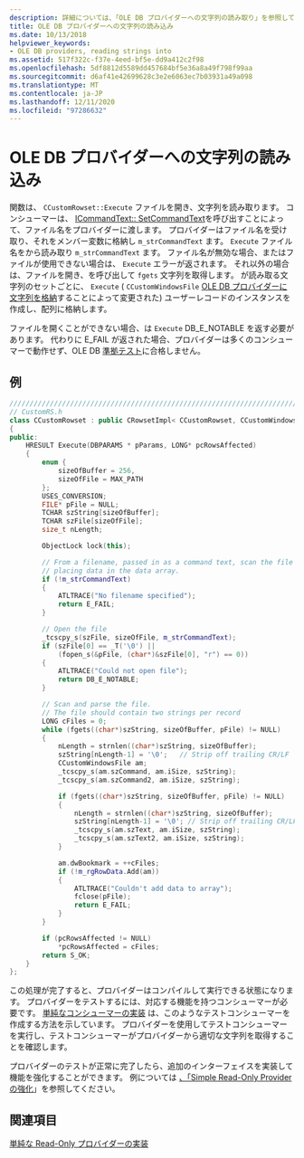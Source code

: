 ```yaml
---
description: 詳細については、「OLE DB プロバイダーへの文字列の読み取り」を参照してください。
title: OLE DB プロバイダーへの文字列の読み込み
ms.date: 10/13/2018
helpviewer_keywords:
- OLE DB providers, reading strings into
ms.assetid: 517f322c-f37e-4eed-bf5e-dd9a412c2f98
ms.openlocfilehash: 5df8812d5589dd457684bf5e36a8a49f798f99aa
ms.sourcegitcommit: d6af41e42699628c3e2e6063ec7b03931a49a098
ms.translationtype: MT
ms.contentlocale: ja-JP
ms.lasthandoff: 12/11/2020
ms.locfileid: "97286632"
---
```

# <a name="reading-strings-into-the-ole-db-provider"></a>OLE DB プロバイダーへの文字列の読み込み

関数は、 `CCustomRowset::Execute` ファイルを開き、文字列を読み取ります。 コンシューマーは、 [ICommandText:: SetCommandText](/previous-versions/windows/desktop/ms709757(v=vs.85))を呼び出すことによって、ファイル名をプロバイダーに渡します。 プロバイダーはファイル名を受け取り、それをメンバー変数に格納し `m_strCommandText` ます。 `Execute` ファイル名をから読み取り `m_strCommandText` ます。 ファイル名が無効な場合、またはファイルが使用できない場合は、 `Execute` エラーが返されます。 それ以外の場合は、ファイルを開き、を呼び出して `fgets` 文字列を取得します。 が読み取る文字列のセットごとに、 `Execute` ( `CCustomWindowsFile` [OLE DB プロバイダーに文字列を格納](../../data/oledb/storing-strings-in-the-ole-db-provider.md)することによって変更された) ユーザーレコードのインスタンスを作成し、配列に格納します。

ファイルを開くことができない場合、は `Execute` DB_E_NOTABLE を返す必要があります。 代わりに E_FAIL が返された場合、プロバイダーは多くのコンシューマーで動作せず、OLE DB [準拠テスト](../../data/oledb/testing-your-provider.md)に合格しません。

## <a name="example"></a>例

```cpp
/////////////////////////////////////////////////////////////////////////
// CustomRS.h
class CCustomRowset : public CRowsetImpl< CCustomRowset, CCustomWindowsFile, CCustomCommand>
{
public:
    HRESULT Execute(DBPARAMS * pParams, LONG* pcRowsAffected)
    {
        enum {
            sizeOfBuffer = 256,
            sizeOfFile = MAX_PATH
        };
        USES_CONVERSION;
        FILE* pFile = NULL;
        TCHAR szString[sizeOfBuffer];
        TCHAR szFile[sizeOfFile];
        size_t nLength;

        ObjectLock lock(this);

        // From a filename, passed in as a command text, scan the file
        // placing data in the data array.
        if (!m_strCommandText)
        {
            ATLTRACE("No filename specified");
            return E_FAIL;
        }

        // Open the file
        _tcscpy_s(szFile, sizeOfFile, m_strCommandText);
        if (szFile[0] == _T('\0') ||
            (fopen_s(&pFile, (char*)&szFile[0], "r") == 0))
        {
            ATLTRACE("Could not open file");
            return DB_E_NOTABLE;
        }

        // Scan and parse the file.
        // The file should contain two strings per record
        LONG cFiles = 0;
        while (fgets((char*)szString, sizeOfBuffer, pFile) != NULL)
        {
            nLength = strnlen((char*)szString, sizeOfBuffer);
            szString[nLength-1] = '\0';   // Strip off trailing CR/LF
            CCustomWindowsFile am;
            _tcscpy_s(am.szCommand, am.iSize, szString);
            _tcscpy_s(am.szCommand2, am.iSize, szString);

            if (fgets((char*)szString, sizeOfBuffer, pFile) != NULL)
            {
                nLength = strnlen((char*)szString, sizeOfBuffer);
                szString[nLength-1] = '\0'; // Strip off trailing CR/LF
                _tcscpy_s(am.szText, am.iSize, szString);
                _tcscpy_s(am.szText2, am.iSize, szString);
            }

            am.dwBookmark = ++cFiles;
            if (!m_rgRowData.Add(am))
            {
                ATLTRACE("Couldn't add data to array");
                fclose(pFile);
                return E_FAIL;
            }
        }

        if (pcRowsAffected != NULL)
            *pcRowsAffected = cFiles;
        return S_OK;
    }
};
```

この処理が完了すると、プロバイダーはコンパイルして実行できる状態になります。 プロバイダーをテストするには、対応する機能を持つコンシューマーが必要です。 [単純なコンシューマーの実装](../../data/oledb/implementing-a-simple-consumer.md) は、このようなテストコンシューマーを作成する方法を示しています。 プロバイダーを使用してテストコンシューマーを実行し、テストコンシューマーがプロバイダーから適切な文字列を取得することを確認します。

プロバイダーのテストが正常に完了したら、追加のインターフェイスを実装して機能を強化することができます。 例については [、「Simple Read-Only Provider の強化](../../data/oledb/enhancing-the-simple-read-only-provider.md)」を参照してください。

## <a name="see-also"></a>関連項目

[単純な Read-Only プロバイダーの実装](../../data/oledb/implementing-the-simple-read-only-provider.md)<br/>
